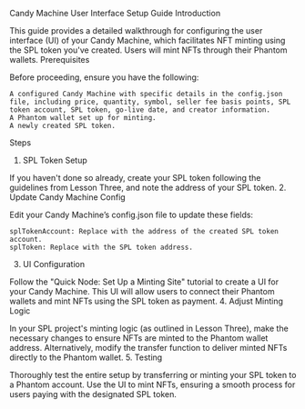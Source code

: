 Candy Machine User Interface Setup Guide
Introduction

This guide provides a detailed walkthrough for configuring the user interface (UI) of your Candy Machine, which facilitates NFT minting using the SPL token you've created. Users will mint NFTs through their Phantom wallets.
Prerequisites

Before proceeding, ensure you have the following:

    A configured Candy Machine with specific details in the config.json file, including price, quantity, symbol, seller fee basis points, SPL token account, SPL token, go-live date, and creator information.
    A Phantom wallet set up for minting.
    A newly created SPL token.

Steps
1. SPL Token Setup

If you haven't done so already, create your SPL token following the guidelines from Lesson Three, and note the address of your SPL token.
2. Update Candy Machine Config

Edit your Candy Machine’s config.json file to update these fields:

    splTokenAccount: Replace with the address of the created SPL token account.
    splToken: Replace with the SPL token address.

3. UI Configuration

Follow the "Quick Node: Set Up a Minting Site" tutorial to create a UI for your Candy Machine. This UI will allow users to connect their Phantom wallets and mint NFTs using the SPL token as payment.
4. Adjust Minting Logic

In your SPL project's minting logic (as outlined in Lesson Three), make the necessary changes to ensure NFTs are minted to the Phantom wallet address. Alternatively, modify the transfer function to deliver minted NFTs directly to the Phantom wallet.
5. Testing

Thoroughly test the entire setup by transferring or minting your SPL token to a Phantom account. Use the UI to mint NFTs, ensuring a smooth process for users paying with the designated SPL token.
